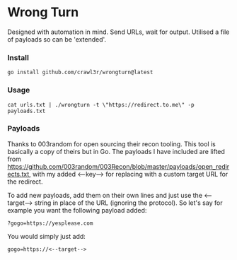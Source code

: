 # Wrong Turn  
  
Designed with automation in mind. Send URLs, wait for output. Utilised a file of payloads so can be 'extended'.  
  
### Install

```
go install github.com/crawl3r/wrongturn@latest
```

### Usage  
  
```
cat urls.txt | ./wrongturn -t \"https://redirect.to.me\" -p payloads.txt
```

### Payloads  
  
Thanks to 003random for open sourcing their recon tooling. This tool is basically a copy of theirs but in Go. The payloads I have included are lifted from https://github.com/003random/003Recon/blob/master/payloads/open_redirects.txt, with my added <--key--> for replacing with a custom target URL for the redirect.  
  
To add new payloads, add them on their own lines and just use the <--target--> string in place of the URL (ignoring the protocol). So let's say for example you want the following payload added:  
  
```
?gogo=https://yesplease.com
```
  
You would simply just add:

```
gogo=https://<--target-->
```